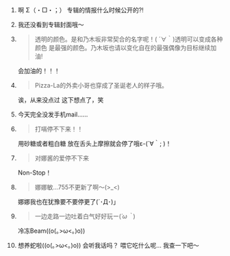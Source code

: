 1. 啊 Σ（・□・；） 专辑的情报什么时候公开的⁈

2. 我还没看到专辑封面哦〜

3. > 透明的颜色。是和乃木坂非常契合的名字呢！( ´∀｀)透明可以变成各种颜色 是最强的颜色。乃木坂也请以变化自在的最强偶像为目标继续加油!

   会加油的！！！

4. > Pizza-La的外卖小哥也穿成了圣诞老人的样子哦。

   诶，从来没点过 这下想点了，笑

5. 今天完全没发手机mail……

6. > 打嗝停不下来！！

    用砂糖或者粗白糖 放在舌头上摩擦就会停了哦ε-(´∀｀; )！

7. > 对娜酱的爱停不下来

   Non-Stop！

8. > 娜娜敏…755不更新了啊〜(>_<)

   娜娜我也在犹豫要不要停更了(´･Д･)」

9. > 一边走路一边吐着白气好好玩ー(*´ω｀*)

   冷冻Beam((o(｡>ω<｡)o))

10. 想养蛇啦((o(｡>ω<｡)o)) 会听我话吗？ 喂它吃什么呢… 我查一下吧〜